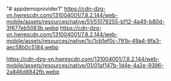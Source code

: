 "# appdemoprovider1" 
https://cdn-dzg-vn.hwrescdn.com/131004001/7.8.2.144/web-mobile/assets/resources/native/51/51079255-bf12-4a49-b80d-3f677eb5083b.webp
https://cdn-dzg-vn.hwrescdn.com/131004001/7.8.2.144/web-mobile/assets/resources/native/1c/1cb1ef0c-791b-49a4-8fa3-aec58b0c5184.webp

https://cdn-dzg-vn.hwrescdn.com/131004001/7.8.2.144/web-mobile/assets/resources/native/01/01af147b-1d4e-4a2e-9396-2a846d8842fb.webp
